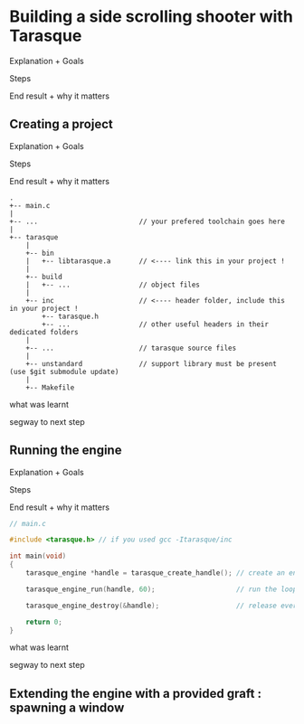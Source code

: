 
# Building a side scrolling shooter with Tarasque

Explanation + Goals

Steps

End result + why it matters

## Creating a project

Explanation + Goals

Steps

End result + why it matters

```
.
+-- main.c
|
+-- ...                         // your prefered toolchain goes here
|
+-- tarasque
    |
    +-- bin
    |   +-- libtarasque.a       // <---- link this in your project !
    |
    +-- build
    |   +-- ...                 // object files
    |
    +-- inc                     // <---- header folder, include this in your project !
        +-- tarasque.h
        +-- ...                 // other useful headers in their dedicated folders
    |
    +-- ...                     // tarasque source files
    |
    +-- unstandard              // support library must be present (use $git submodule update)
    |
    +-- Makefile
```

what was learnt

segway to next step

## Running the engine

Explanation + Goals

Steps

End result + why it matters

```c
// main.c

#include <tarasque.h> // if you used gcc -Itarasque/inc

int main(void)
{
    tarasque_engine *handle = tarasque_create_handle(); // create an engine instance

    tarasque_engine_run(handle, 60);                    // run the loop until ^C

    tarasque_engine_destroy(&handle);                   // release everything

    return 0;
}

```

what was learnt

segway to next step

## Extending the engine with a provided graft : spawning a window



